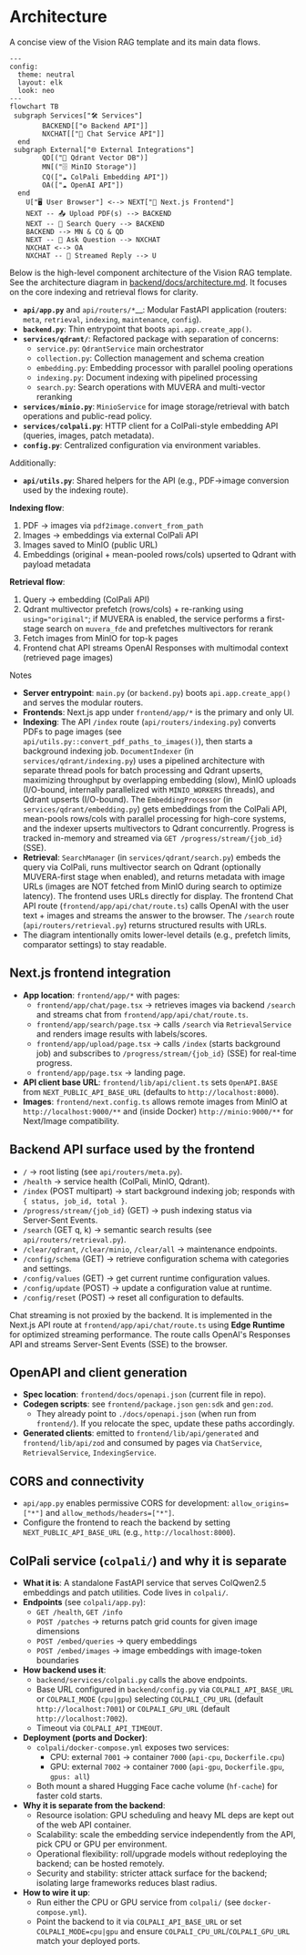 # Architecture

A concise view of the Vision RAG template and its main data flows.

```mermaid
---
config:
  theme: neutral
  layout: elk
  look: neo
---
flowchart TB
 subgraph Services["🛠 Services"]
        BACKEND[["⚙️ Backend API"]]
        NXCHAT[["💬 Chat Service API"]]
  end
 subgraph External["🌐 External Integrations"]
        QD[("💾 Qdrant Vector DB")]
        MN[("🗄 MinIO Storage")]
        CQ(["☁️ ColPali Embedding API"])
        OA(["☁️ OpenAI API"])
  end
    U["🖥 User Browser"] <--> NEXT["🎨 Next.js Frontend"]
    NEXT -- 📤 Upload PDF(s) --> BACKEND
    NEXT -- 🔎 Search Query --> BACKEND
    BACKEND --> MN & CQ & QD
    NEXT -- 💬 Ask Question --> NXCHAT
    NXCHAT <--> OA
    NXCHAT -- 📡 Streamed Reply --> U

```

Below is the high-level component architecture of the Vision RAG template.
See the architecture diagram in [backend/docs/architecture.md](backend/docs/architecture.md). It focuses on the core indexing and retrieval flows for clarity.

- __`api/app.py`__ and `api/routers/*`__: Modular FastAPI application (routers: `meta`, `retrieval`, `indexing`, `maintenance`, `config`).
- __`backend.py`__: Thin entrypoint that boots `api.app.create_app()`.
- __`services/qdrant/`__: Refactored package with separation of concerns:
  - `service.py`: `QdrantService` main orchestrator
  - `collection.py`: Collection management and schema creation
  - `embedding.py`: Embedding processor with parallel pooling operations
  - `indexing.py`: Document indexing with pipelined processing
  - `search.py`: Search operations with MUVERA and multi-vector reranking
- __`services/minio.py`__: `MinioService` for image storage/retrieval with batch operations and public-read policy.
- __`services/colpali.py`__: HTTP client for a ColPali-style embedding API (queries, images, patch metadata).
- __`config.py`__: Centralized configuration via environment variables.

Additionally:

- __`api/utils.py`__: Shared helpers for the API (e.g., PDF→image conversion used by the indexing route).

__Indexing flow__:

1) PDF -> images via `pdf2image.convert_from_path`
2) Images -> embeddings via external ColPali API
3) Images saved to MinIO (public URL)
4) Embeddings (original + mean-pooled rows/cols) upserted to Qdrant with payload metadata

__Retrieval flow__:

1) Query -> embedding (ColPali API)
2) Qdrant multivector prefetch (rows/cols) + re-ranking using `using="original"`; if MUVERA is enabled, the service performs a first-stage search on `muvera_fde` and prefetches multivectors for rerank
3) Fetch images from MinIO for top-k pages
4) Frontend chat API streams OpenAI Responses with multimodal context (retrieved page images)

Notes

- __Server entrypoint__: `main.py` (or `backend.py`) boots `api.app.create_app()` and serves the modular routers.
- __Frontends__: Next.js app under `frontend/app/*` is the primary and only UI.
- __Indexing__: The API `/index` route (`api/routers/indexing.py`) converts PDFs to page images (see `api/utils.py::convert_pdf_paths_to_images()`), then starts a background indexing job. `DocumentIndexer` (in `services/qdrant/indexing.py`) uses a pipelined architecture with separate thread pools for batch processing and Qdrant upserts, maximizing throughput by overlapping embedding (slow), MinIO uploads (I/O-bound, internally parallelized with `MINIO_WORKERS` threads), and Qdrant upserts (I/O-bound). The `EmbeddingProcessor` (in `services/qdrant/embedding.py`) gets embeddings from the ColPali API, mean-pools rows/cols with parallel processing for high-core systems, and the indexer upserts multivectors to Qdrant concurrently. Progress is tracked in-memory and streamed via `GET /progress/stream/{job_id}` (SSE).
- __Retrieval__: `SearchManager` (in `services/qdrant/search.py`) embeds the query via ColPali, runs multivector search on Qdrant (optionally MUVERA-first stage when enabled), and returns metadata with image URLs (images are NOT fetched from MinIO during search to optimize latency). The frontend uses URLs directly for display. The frontend Chat API route (`frontend/app/api/chat/route.ts`) calls OpenAI with the user text + images and streams the answer to the browser. The `/search` route (`api/routers/retrieval.py`) returns structured results with URLs.
- The diagram intentionally omits lower-level details (e.g., prefetch limits, comparator settings) to stay readable.

## Next.js frontend integration

- __App location__: `frontend/app/*` with pages:
  - `frontend/app/chat/page.tsx` → retrieves images via backend `/search` and streams chat from `frontend/app/api/chat/route.ts`.
  - `frontend/app/search/page.tsx` → calls `/search` via `RetrievalService` and renders image results with labels/scores.
  - `frontend/app/upload/page.tsx` → calls `/index` (starts background job) and subscribes to `/progress/stream/{job_id}` (SSE) for real-time progress.
  - `frontend/app/page.tsx` → landing page.
- __API client base URL__: `frontend/lib/api/client.ts` sets `OpenAPI.BASE` from `NEXT_PUBLIC_API_BASE_URL` (defaults to `http://localhost:8000`).
- __Images__: `frontend/next.config.ts` allows remote images from MinIO at `http://localhost:9000/**` and (inside Docker) `http://minio:9000/**` for Next/Image compatibility.

## Backend API surface used by the frontend

- `/` → root listing (see `api/routers/meta.py`).
- `/health` → service health (ColPali, MinIO, Qdrant).
- `/index` (POST multipart) → start background indexing job; responds with `{ status, job_id, total }`.
- `/progress/stream/{job_id}` (GET) → push indexing status via Server‑Sent Events.
- `/search` (GET q, k) → semantic search results (see `api/routers/retrieval.py`).
- `/clear/qdrant`, `/clear/minio`, `/clear/all` → maintenance endpoints.
- `/config/schema` (GET) → retrieve configuration schema with categories and settings.
- `/config/values` (GET) → get current runtime configuration values.
- `/config/update` (POST) → update a configuration value at runtime.
- `/config/reset` (POST) → reset all configuration to defaults.

Chat streaming is not proxied by the backend. It is implemented in the Next.js API route at `frontend/app/api/chat/route.ts` using **Edge Runtime** for optimized streaming performance. The route calls OpenAI's Responses API and streams Server-Sent Events (SSE) to the browser.

## OpenAPI and client generation

- __Spec location__: `frontend/docs/openapi.json` (current file in repo).
- __Codegen scripts__: see `frontend/package.json` `gen:sdk` and `gen:zod`.
  - They already point to `./docs/openapi.json` (when run from `frontend/`). If you relocate the spec, update these paths accordingly.
- __Generated clients__: emitted to `frontend/lib/api/generated` and `frontend/lib/api/zod` and consumed by pages via `ChatService`, `RetrievalService`, `IndexingService`.

## CORS and connectivity

- `api/app.py` enables permissive CORS for development: `allow_origins=["*"]` and `allow_methods/headers=["*"]`.
- Configure the frontend to reach the backend by setting `NEXT_PUBLIC_API_BASE_URL` (e.g., `http://localhost:8000`).


## ColPali service (`colpali/`) and why it is separate

- **What it is**: A standalone FastAPI service that serves ColQwen2.5 embeddings and patch utilities. Code lives in `colpali/`.
- **Endpoints** (see `colpali/app.py`):
  - `GET /health`, `GET /info`
  - `POST /patches` → returns patch grid counts for given image dimensions
  - `POST /embed/queries` → query embeddings
  - `POST /embed/images` → image embeddings with image-token boundaries
- **How backend uses it**:
  - `backend/services/colpali.py` calls the above endpoints.
  - Base URL configured in `backend/config.py` via `COLPALI_API_BASE_URL` or `COLPALI_MODE` (`cpu|gpu`) selecting `COLPALI_CPU_URL` (default `http://localhost:7001`) or `COLPALI_GPU_URL` (default `http://localhost:7002`).
  - Timeout via `COLPALI_API_TIMEOUT`.
- **Deployment (ports and Docker)**:
  - `colpali/docker-compose.yml` exposes two services:
    - CPU: external `7001` → container `7000` (`api-cpu`, `Dockerfile.cpu`)
    - GPU: external `7002` → container `7000` (`api-gpu`, `Dockerfile.gpu`, `gpus: all`)
  - Both mount a shared Hugging Face cache volume (`hf-cache`) for faster cold starts.
- **Why it is separate from the backend**:
  - Resource isolation: GPU scheduling and heavy ML deps are kept out of the web API container.
  - Scalability: scale the embedding service independently from the API, pick CPU or GPU per environment.
  - Operational flexibility: roll/upgrade models without redeploying the backend; can be hosted remotely.
  - Security and stability: stricter attack surface for the backend; isolating large frameworks reduces blast radius.
- **How to wire it up**:
  - Run either the CPU or GPU service from `colpali/` (see `docker-compose.yml`).
  - Point the backend to it via `COLPALI_API_BASE_URL` or set `COLPALI_MODE=cpu|gpu` and ensure `COLPALI_CPU_URL`/`COLPALI_GPU_URL` match your deployed ports.

